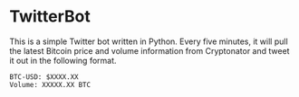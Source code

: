 # TwitterBot

This is a simple Twitter bot written in Python. Every five minutes, it will pull the latest Bitcoin price and volume information from Cryptonator and tweet it out in the following format.

```
BTC-USD: $XXXX.XX
Volume: XXXXX.XX BTC
```
